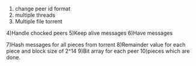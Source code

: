 1) change peer id format
2) multiple threads
3) Multiple file torrent

4)Handle chocked peers
5)Keep alive messages
6)Have messages

7)Hash messages for all pieces from torrent
8)Remainder value for each piece and block size of 2^14
9)Bit array for each peer
10)pieces which are done.